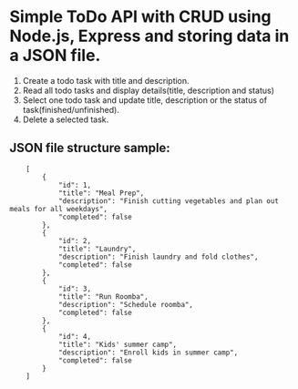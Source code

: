 # Simple ToDo API with CRUD using Node.js, Express and storing data in a JSON file.

1. Create a todo task with title and description.
2. Read all todo tasks and display details(title, description and status)
3. Select one todo task and update title, description or the status of task(finished/unfinished).
4. Delete a selected task.

## JSON file structure sample:
```
    [
        {
            "id": 1,
            "title": "Meal Prep",
            "description": "Finish cutting vegetables and plan out meals for all weekdays",
            "completed": false
        },
        {
            "id": 2,
            "title": "Laundry",
            "description": "Finish laundry and fold clothes",
            "completed": false
        },
        {
            "id": 3,
            "title": "Run Roomba",
            "description": "Schedule roomba",
            "completed": false
        },
        {
            "id": 4,
            "title": "Kids' summer camp",
            "description": "Enroll kids in summer camp",
            "completed": false
        }
    ]
```